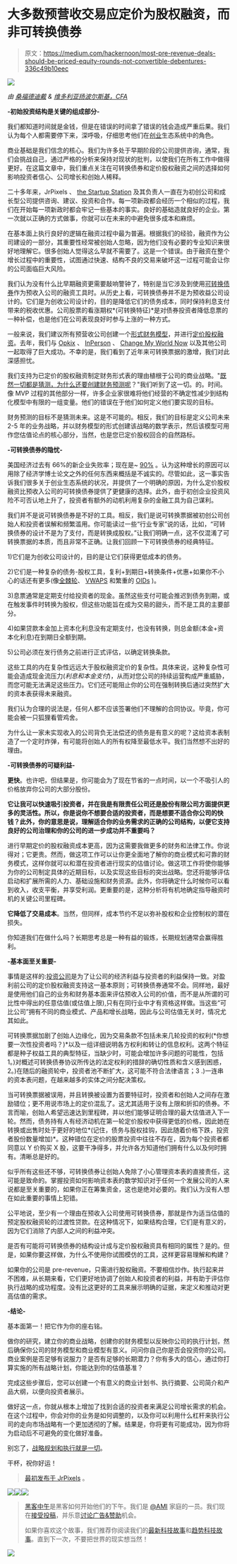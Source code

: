# 大多数预营收交易应定价为股权融资，而非可转换债券

> 原文：<https://medium.com/hackernoon/most-pre-revenue-deals-should-be-priced-equity-rounds-not-convertible-debentures-336c49b10eec>

![](img/b62cb523ef14256eb1fdc56c2ddb38a5.png)

*由* [*桑福德迪戴*](https://www.linkedin.com/in/sanforddiday/) *&* [*维多利亚扬波尔斯基，CFA*](https://www.linkedin.com/in/victoriayampolsky/)

**-初始投资结构是关键的组成部分-**

我们都知道时间就是金钱，但是在错误的时间拿了错误的钱会造成严重后果。我们认为每个人都需要停下来，深呼吸，仔细思考他们在[创业](https://hackernoon.com/tagged/startup)生态系统中的角色。

商业基础是我们信念的核心。我们为许多处于早期阶段的公司提供咨询，通常，我们会挑战自己，通过严格的分析来保持对现状的批判，以使我们在所有工作中做得更好。在这篇文章中，我们重点关注在可转换债券和定价股权融资之间的选择如何影响投资者信心、公司增长和创始人稀释。

二十多年来，JrPixels 、 [the Startup Station](http://www.thestartupstation.com) 及其负责人一直在为初创公司和成长型公司提供咨询、建议、投资和合作。每一项新政都会经历一个相似的过程，我们在开始每一项新政时都会牢记一些基本的事实。良好的基础造就良好的企业。第一次就以正确的方式做事，你就可以在未来的中避免很多成本和麻烦。

在基本面上执行良好的逻辑在融资过程中最为普遍。根据我们的经验，融资作为公司建设的一部分，其重要性经常被创始人忽略，因为他们没有必要的专业知识来很好地理解它。很多创始人觉得这么早就不需要了。这是一个错误。由于融资在整个增长过程中的重要性，试图通过快速、结构不良的交易来破坏这一过程可能会让你的公司面临巨大风险。

我们认为没有什么比早期融资更需要敲响警钟了，特别是当它涉及到使用[可转换债券](http://www.investopedia.com/terms/c/convertibledebenture.asp)作为预收入公司的融资工具时。从历史上看，可转换债券并不是为预收益公司设计的。它们是为创收公司设计的，目的是降低它们的债务成本，同时保持利息支付带来的税收优惠。公司股票的看涨期权*(可转换特征)*是对债券投资者降低息票的一种补偿，也是他们在公司表现良好时参与上涨的一种方式。

一般来说，我们建议所有预营收公司创建一个[形式财务模型](http://www.investopedia.com/walkthrough/corporate-finance/4/capital-investment-decisions/pro-forma.aspx)，并进行[定价股权融资](http://www.investopedia.com/terms/e/equityfinancing.asp)。去年，我们与 [Opkix](https://www.crunchbase.com/organization/opkix) 、 [InPerson](https://www.crunchbase.com/product/inperson-app) 、 [Change My World Now](https://www.changemyworldnow.com/) 以及其他公司一起取得了巨大成功。不幸的是，我们看到了近年来可转换票据的激增，我们对此深感担忧。

我们支持为已定价的股权融资制定财务形式表的理由植根于公司的商业战略。"[既然一切都是猜测，为什么还要创建财务预测呢](/@victoriayampolsky/5-reasons-why-numbers-matter-78c8132d3b5a)？"我们听到了这一切。的。时间。像 MVP 过程的其他部分一样，许多企业家很难将他们经营的不确定性减少到结构化模型中有限的一组变量。他们的错误在于他们如何定义他们要实现的目标。

财务预测的目标不是猜测未来。这是不可能的。相反，我们的目标是定义公司未来 2-5 年的业务战略，并以财务模型的形式创建该战略的数学表示，然后该模型可用作您估值论点的核心部分，当然，也是您已定价股权回合的自然路标。

**-可转换债券的隐忧-**

美国经济过去有 66%的新企业失败率；现在是~ [90%](https://home.kpmg.com/xx/en/home/insights/2015/10/venture-pulse.html) 。认为这种增长的原因可以用除了经济学博士论文之外的任何东西来概括是不诚实的。尽管如此，这一事实告诉我们很多关于创业生态系统的状况，并提供了一个明确的原因，为什么定价股权融资比预收入公司的可转换债券提供了更健康的选择。此外，由于初创企业投资风险不可否认地上升了，投资者有额外的动机利用复杂的金融工具为自己谋利。

我们并不是说可转换债券是不好的工具。相反，我们是说可转换票据被初创公司创始人和投资者误解和频繁滥用。你可能读过一些“行业专家”说的话，比如，“可转换债券的设计不是为了支付，而是转换成股权。”让我们明确一点，这不仅混淆了可转换票据的本质，而且非常不正确。让我们回顾一下可转换债券的经典特征。

1)它们是为创收公司设计的，目的是让它们获得更低成本的债务。

2)它们是一种复杂的债务-股权工具，复利+到期日+转换条件+优惠+如果你不小心的话还有更多(像[全棘轮](http://www.investopedia.com/terms/f/fullratchet.asp)、 [VWAPS](http://www.investopedia.com/terms/v/vwap.asp) 和繁重的 [OIDs](http://www.investopedia.com/terms/o/oid.asp) )。

3)息票通常是定期支付给投资者的现金。虽然这些支付可能会推迟到债务到期，或在触发事件时转换为股权，但这些功能旨在成为交易的甜头，而不是工具的主要部分。

4)如果贷款本金加上资本化利息没有定期支付，也没有转换，则总金额(本金+资本化利息)在到期日全额到期。

5)公司必须在发行债务之前进行正式评估，以确定转换条款。

这些工具的内在复杂性远远大于股权融资定价的复杂性。具体来说，这种复杂性可能会造成现金流压力(*利息和本金支付*)，从而对您公司的持续运营构成严重威胁，而您可能无法满足这些压力。它们还可能阻止你的公司在强制转换后通过突然扩大的资本表获得未来融资。

我们认为合理的说法是，任何人都不应该签署他们不理解的合同协议。毕竟，你可能会被一只狐狸看管鸡舍。

为什么让一家未实现收入的公司背负无法偿还的债务是有意义的呢？这给资本表制造了一个定时炸弹，有可能将创始人的所有权降至最低水平。我们当然想不出好的理由。

**-可转换债券的可疑利益-**

**更快**。也许吧，但结果是，你可能会为了现在节省的一点时间，以一个不吸引人的价格放弃你公司的大部分股份。

**它让我可以快速吸引投资者，并在我是有限责任公司还是股份有限公司方面提供更多的灵活性。所以，你是说你不想要合适的投资者，而是想要不适合你公司的快钱？此外，你的意思是说，理解适合你的业务需求的正确的公司结构，以便它支持良好的公司治理和你的公司的进一步成功并不重要吗？**

进行早期定价的股权融资成本更高，因为这需要我做更多的财务和法律工作。你说得对；它更贵。然而，做这项工作可以让你更全面地了解你的商业模式和可靠的财务模式，这样你就可以和潜在投资者进行现实的估值讨论。做这项工作将使你能够为你的公司制定具体的近期目标，以及实现这些目标的突出战略。您还将能够评估启动和扩展所需的人力、基础设施和财务资源。此外，你将确定什么时候你可以看到收入，收支平衡，并享受利润。更重要的是，这种分析将有机地确定指导融资时机的关键公司里程碑。

**它降低了交易成本**。当然，但同样，成本节约不足以弥补股权和企业控制权的潜在损失。

你知道我们在做什么吗？长期思考总是一种有益的锻炼，长期规划通常会赢得胜利。

**-基本面至关重要-**

事情是这样的:[投资公司](http://www.investopedia.com/university/beginner/beginner1.asp)是为了让公司的经济利益与投资者的利益保持一致。对盈利前公司的定价股权融资支持这一基本原则；可转换债券通常不会。同样地，最好是使用他们自己的业务和财务基本面来评估预收入公司的价值，而不是从所谓的可比性中得出的任意估值(或估值上限),只有在同行业中才有资格这样做。当这些“可比公司”拥有不同的商业模式、产品和增长战略，因此与公司估值无关时，情况尤其如此。

可转换票据加剧了创始人边缘化，因为交易条款不包括未来几轮投资的权利(*你想要一次性投资者吗？)*以及一组详细说明各方权利和转让的信息权利。这两个特征都是种子权益工具的典型特征，当缺少时，可能会增加许多问题的可能性，包括 1。)对概述可转换债券协议所传达的法定权利的措辞的确切性质和含义感到困惑，2。)在随后的融资轮中，投资者池不断扩大，这可能不符合法律语言；3 .)一连串的资本表问题，在越来越多的实体之间分配决策权。

当可转换票据被误用，并且转换被设置为首要特征时，投资者和创始人之间存在激励错位；更不用说市场上的定价混乱了。这尤其适用于没有上限和折扣的债券。不言而喻，创始人希望迅速达到里程碑，并以他们能够证明合理的最大估值进入下一轮。然而，债务持有人有经济动机在第一轮定价股权中获得更低的价格，因此她在转换或出售时处于更好的地位*(记住，债务与股权挂钩，因此随着价格下跌，投资者股份数量增加)*。这种错位在定价的股票投资中往往不存在，因为每个投资者都同意以 Y 价购买 X 股，这要干净得多，并允许各方知道他们拥有什么以及何时拥有。清晰总是好的。

似乎所有这些还不够，可转换债券让创始人免除了小心管理资本表的直接责任，这可能是致命的。掌握投资如何影响资本表的数学知识对于任何一个发展公司的人来说都是至关重要的，如果你正在筹集资金，这也是绝对必要的。我们认为没有人想在如此重要的事情上犯错。

公平地说，至少有一个理由在预收入公司使用可转换债券，那就是作为适当估值的预定股权融资轮的过渡性贷款。在这种情况下，如果结构合理，它们是有意义的，因为它们消除了内部人之间的利益冲突。

是否有可能将可转换债券的结构设计成与定价股权融资具有相同的属性？是的。但是，如果你要这样做，为什么不使用你试图模仿的工具，这样更容易理解和构建？

如果你的公司是 pre-revenue，只需进行股权融资。不要相信炒作。执行起来并不困难，从长期来看，它们更好地协调了创始人和投资者的利益，并有助于评估你执行战略的成功程度。没有比这更好的工具来展示明确的证据，来定义和推动对更高估值的需求。

**-结论-**

基本面第一！把它作为你的座右铭。

做你的研究，建立你的商业战略，创建你的财务模型以反映你公司的执行计划，然后确保你公司的财务模型和商业模型有意义。问问你自己你是否会投资你的公司。商业案例是否足够有说服力？是否有足够的长期潜力？你有多大的信心，通过你打算实施的所有战略计划，你能达到你的估值基准？

完成这些步骤后，您可以创建一个有意义的商业计划书、执行摘要、公司简介和产品大纲，以便向投资者展示。

做好这一点，你就从根本上增加了找到合适的投资者来满足公司增长需求的机会。在这个过程中，你会对你的业务是如何调整的，以及你可以利用什么杠杆来执行公司的走向市场战略有一个更加透彻的了解。结果是，你将更有可能成功，因为你将为启动后不可避免的变化做好准备。

别忘了，[战略规划和执行就是一切](http://www.jrpixels.com/thoughts/2016/11/17/execution-is-everything)。

干杯，祝你好运！

> [最初发布于 JrPixels](http://www.jrpixels.com/thoughts/2017/4/12/most-pre-revenue-deals-should-be-priced-equity-rounds-not-convertible-debentures) 。

[![](img/50ef4044ecd4e250b5d50f368b775d38.png)](http://bit.ly/HackernoonFB)[![](img/979d9a46439d5aebbdcdca574e21dc81.png)](https://goo.gl/k7XYbx)[![](img/2930ba6bd2c12218fdbbf7e02c8746ff.png)](https://goo.gl/4ofytp)

> [黑客中午](http://bit.ly/Hackernoon)是黑客如何开始他们的下午。我们是 [@AMI](http://bit.ly/atAMIatAMI) 家庭的一员。我们现在[接受投稿](http://bit.ly/hackernoonsubmission)，并乐意[讨论广告&赞助](mailto:partners@amipublications.com)机会。
> 
> 如果你喜欢这个故事，我们推荐你阅读我们的[最新科技故事](http://bit.ly/hackernoonlatestt)和[趋势科技故事](https://hackernoon.com/trending)。直到下一次，不要把世界的现实想当然！

![](img/be0ca55ba73a573dce11effb2ee80d56.png)
